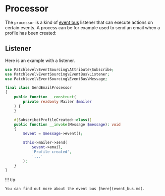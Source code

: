 # Processor

The `processor` is a kind of [event bus](./event_bus.md) listener that can execute actions on certain events.
A process can be for example used to send an email when a profile has been created:

## Listener

Here is an example with a listener.

```php
use Patchlevel\EventSourcing\Attribute\Subscribe;
use Patchlevel\EventSourcing\EventBus\Listener;
use Patchlevel\EventSourcing\EventBus\Message;

final class SendEmailProcessor
{
    public function __construct(
        private readonly Mailer $mailer
    ) {
    }

    #[Subscribe(ProfileCreated::class)]
    public function __invoke(Message $message): void
    {
        $event = $message->event();

        $this->mailer->send(
            $event->email,
            'Profile created',
            '...'
        );
    }
}
```

!!! tip

    You can find out more about the event bus [here](event_bus.md).
